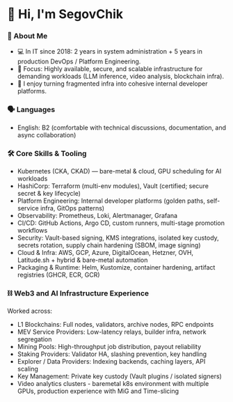 # 👋 Hi, I'm SegovChik

### 🌟 About Me
- 💻 In IT since 2018: 2 years in system administration + 5 years in production DevOps / Platform Engineering.
- 🚀 Focus: Highly available, secure, and scalable infrastructure for demanding workloads (LLM inference, video analysis, blockchain infra).
- 🧩 I enjoy turning fragmented infra into cohesive internal developer platforms.

### 🗣️ Languages
- English: B2 (comfortable with technical discussions, documentation, and async collaboration)

### 🛠️ Core Skills & Tooling
- Kubernetes (CKA, CKAD) — bare-metal & cloud, GPU scheduling for AI workloads
- HashiCorp: Terraform (multi-env modules), Vault (certified; secure secret & key lifecycle)
- Platform Engineering: Internal developer platforms (golden paths, self-service infra, GitOps patterns)
- Observability: Prometheus, Loki, Alertmanager, Grafana
- CI/CD: GitHub Actions, Argo CD, custom runners, multi-stage promotion workflows
- Security: Vault-based signing, KMS integrations, isolated key custody, secrets rotation, supply chain hardening (SBOM, image signing)
- Cloud & Infra: AWS, GCP, Azure, DigitalOcean, Hetzner, OVH, Latitude.sh + hybrid & bare-metal automation
- Packaging & Runtime: Helm, Kustomize, container hardening, artifact registries (GHCR, ECR, GCR)

### ⛓️ Web3 and AI Infrastructure Experience
Worked across:
- L1 Blockchains: Full nodes, validators, archive nodes, RPC endpoints
- MEV Service Providers: Low-latency relays, builder infra, network segregation
- Mining Pools: High-throughput job distribution, payout reliability
- Staking Providers: Validator HA, slashing prevention, key handling
- Explorer / Data Providers: Indexing backends, caching layers, API scaling
- Key Management: Private key custody (Vault plugins / isolated signers)
- Video analytics clusters - baremetal k8s environment with multiple GPUs, production experience with MiG and Time-slicing
